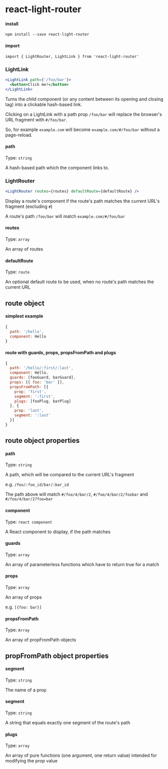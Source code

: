 # react-light-router

#### install
`npm install --save react-light-router`

#### import
`import { LightRouter, LightLink } from 'react-light-router'`

### LightLink
```jsx
<LightLink path={'/foo/bar'}>
  <button>Click me!</button>
</LightLink>
```
Turns the child component (or any content between its opening and closing tag) into a clickable hash-based link.

Clicking on a LightLink with a path prop `/foo/bar` will replace the browser's URL fragment with `#/foo/bar`.

So, for example `example.com` will become `example.com/#/foo/bar` without a page-reload.

#### path
Type: `string`

A hash-based path which the component links to.


### LightRouter
```jsx
<LightRouter routes={routes} defaultRoute={defaultRoute} />
```
Display a route's component if the route's path matches the current URL's fragment (excluding `#`)

A route's path `/foo/bar` will match `example.com/#/foo/bar`

#### routes
Type: `array`

An array of routes

#### defaultRoute
Type: `route`

An optional default route to be used, when no route's path matches the current URL

## route object

#### simplest example
```jsx
{
  path: '/hello',
  component: Hello
}
```

#### route with guards, props, propsFromPath and plugs
```jsx
{
  path: '/hello/:first/:last',
  component: Hello,
  guards: [fooGuard, barGuard],
  props: [{ foo: 'bar' }],
  propsFromPath: [{
    prop: 'first',
    segment: ':first',
    plugs: [fooPlug, barPlug]
  }, {
    prop: 'last',
    segment: ':last'
  }]
}
```

## route object properties

#### path
Type: `string`

A path, which will be compared to the current URL's fragment

e.g. `/foo/:foo_id/bar/:bar_id`

The path above will match `#/foo/4/bar/2`, `#/foo/4/bar/2/foobar` and `#/foo/4/bar/2?foo=bar`

#### component
Type: `react component`

A React component to display, if the path matches

#### guards
Type: `array`

An array of parameterless functions which have to return true for a match

#### props
Type: `array`

An array of props

e.g. `[{foo: bar}]`

#### propsFromPath
Type: `Array`

An array of propFromPath objects


## propFromPath object properties

#### segment
Type: `string`

The name of a prop

#### segment
Type: `string`

A string that equals exactly one segment of the route's path

#### plugs
Type: `array`

An array of pure functions (one argument, one return value) intended for modifying the prop value
